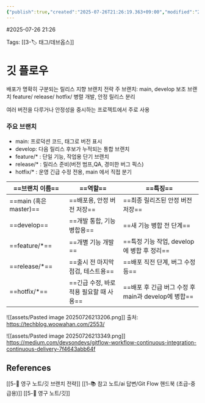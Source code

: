 ```yaml
---
{"publish":true,"created":"2025-07-26T21:26:19.363+09:00","modified":"2025-08-06T21:03:23.224+09:00","cssclasses":""}
---
```


#2025-07-26 21:26

Tags: [[3-🏷️ 태그/데브옵스]]

# 깃 플로우
배포가 명확히 구분되는 릴리스 지향 브랜치 전략
주 브랜치: main, develop
보조 브랜치 feature/ release/ hotfix/
병렬 개발, 안정 릴리스 분리

여러 버전을 다루거나 안정성을 중시하는 프로젝트에서 주로 사용

### 주요 브랜치
- main: 프로덕션 코드, 태그로 버전 표시
- develop: 다음 릴리스 후보가 누적되는 통합 브랜치
- feature/* : 단일 기능, 작업용 단기 브랜치
- release/* : 릴리스 준비(버전 범프,QA, 경미한 버그 픽스)
- hotfix/* : 운영 긴급 수정 전용, main 에서 직접 분기

|==브랜치 이름==|==역할==|==특징==|
|---|---|---|
|==main (혹은 master)==|==배포용, 안정 버전 저장==|==최종 릴리즈된 안정 버전 저장==|
|==develop==|==개발 통합, 기능 병합용==|==새 기능 병합 전 단계==|
|==feature/*==|==개별 기능 개발==|==특정 기능 작업, develop에 병합 후 정리==|
|==release/*==|==출시 전 마지막 점검, 테스트용==|==배포 직전 단계, 버그 수정 등==|
|==hotfix/*==|==긴급 수정, 바로 적용 필요할 때 사용==|==배포 후 긴급 버그 수정 후 main과 develop에 병합==|
![[assets/Pasted image 20250726213206.png]]
출처: https://techblog.woowahan.com/2553/

![[assets/Pasted image 20250726213349.png]]
https://medium.com/devsondevs/gitflow-workflow-continuous-integration-continuous-delivery-7f4643abb64f
## References
 [[5-💎 영구 노트/깃 브랜치 전략]]
 [[1-📚 참고 노트/ai 답변/Git Flow 핸드북 (초급-중급용)]]
 [[5-💎 영구 노트/깃]]